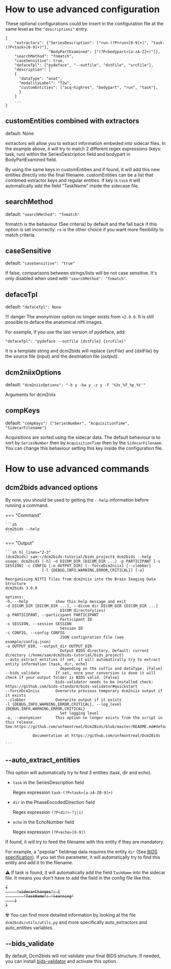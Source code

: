 # How to use advanced configuration

These optional configurations could be insert in the configuration file at the
same level as the `"descriptions"` entry.

```
{
    "extractors": {"SeriesDescription": ["run-(?P<run>[0-9]+)", "task-(?P<task>[0-9]+)"], 
                   "BodyPartExamined": ["(?P<bodypart>[a-zA-Z]+)"]},
    "searchMethod": "fnmatch",
    "caseSensitive": true,
    "defaceTpl": ["pydeface", "--outfile", "dstFile", "srcFile"],
    "description": [
    {
      "dataType": "anat",
      "modalityLabel": "T2w",
      "customEntities": ["acq-highres", "bodypart", "run", "task"],
      }
    ]
    ...
}
```

## customEntities combined with extractors

default: None

extractors will allow you to extract information embeded into sidecar files. 
In the example above, it will try to match 2 different regex expressions (keys: task, run) within the 
SeriesDescription field and bodypart in BodyPartExamined field.

By using the same keys in customEntities and if found, it will add this new entities directly into the final filename.
customEntities can be a list that combined extractor keys and regular entities. 
If key is `task` it will automatically add the field "TaskName" inside the sidecase file.

## searchMethod

default: `"searchMethod": "fnmatch"`

fnmatch is the behaviour (See criteria) by default and the fall back if this
option is set incorrectly. `re` is the other choice if you want more flexibility
to match criteria.

## caseSensitive

default: `"caseSensitive": "true"`

If false, comparisons between strings/lists will be not case sensitive. It's
only disabled when used with `"searchMethod": "fnmatch"`.

## defaceTpl

default: `"defaceTpl": None`

!!! danger The anonymizer option no longer exists from `v2.0.0`. It is still
possible to deface the anatomical nifti images.

For example, if you use the last version of pydeface, add:

`"defaceTpl": "pydeface --outfile {dstFile} {srcFile}"`

It is a template string and dcm2bids will replace {srcFile} and {dstFile} by the
source file (input) and the destination file (output).

## dcm2niixOptions

default: `"dcm2niixOptions": "-b y -ba y -z y -f '%3s_%f_%p_%t'"`

Arguments for dcm2niix

## compKeys

default: `"compKeys": ["SeriesNumber", "AcquisitionTime", "SidecarFilename"]`

Acquisitions are sorted using the sidecar data. The default behaviour is to sort
by `SeriesNumber` then by `AcquisitionTime` then by the `SidecarFilename`. You
can change this behaviour setting this key inside the configuration file.


# How to use advanced commands

## dcm2bids advanced options

By now, you should be used to getting the `--help` information before running a
command.

=== "Command"

    ```sh
    dcm2bids --help
    ```

=== "Output"

    ```sh hl_lines="2-3"
    (dcm2bids) sam:~/dcm2bids-tutorial/bids_project$ dcm2bids --help
    usage: dcm2bids [-h] -d DICOM_DIR [DICOM_DIR ...] -p PARTICIPANT [-s SESSION] -c CONFIG [-o OUTPUT_DIR] [--forceDcm2niix] [--clobber]
                    [-l {DEBUG,INFO,WARNING,ERROR,CRITICAL}] [-a]

    Reorganising NIfTI files from dcm2niix into the Brain Imaging Data Structure
    dcm2bids 3.0.0

    options:
    -h, --help            show this help message and exit
    -d DICOM_DIR [DICOM_DIR ...], --dicom_dir DICOM_DIR [DICOM_DIR ...]
                            DICOM directory(ies)
    -p PARTICIPANT, --participant PARTICIPANT
                            Participant ID
    -s SESSION, --session SESSION
                            Session ID
    -c CONFIG, --config CONFIG
                            JSON configuration file (see example/config.json)
    -o OUTPUT_DIR, --output_dir OUTPUT_DIR
                            Output BIDS directory, Default: current directory (/home/sam/dcm2bids-tutorial/bids_project)
    --auto_extract_entities If set, it will automatically try to extract entity information [task, dir, echo]
                            depending on the suffix and dataType. [False]
    --bids_validate       If set, once your conversion is done it will check if your output folder is BIDS valid. [False]
                          bids-validator needs to be installed check: https://github.com/bids-standard/bids-validator#quickstart
    --forceDcm2niix       Overwrite previous temporary dcm2niix output if it exists
    --clobber             Overwrite output if it exists
    -l {DEBUG,INFO,WARNING,ERROR,CRITICAL}, --log_level {DEBUG,INFO,WARNING,ERROR,CRITICAL}
                            Set logging level
    -a, --anonymizer      This option no longer exists from the script in this release. See:https://github.com/unfmontreal/Dcm2Bids/blob/master/README.md#defaceTpl

                Documentation at https://github.com/unfmontreal/Dcm2Bids

    ```

## --auto_extract_entities

This option will automatically try to find 3 entities (task, dir and echo).

* `task` in the SeriesDescription field

    Regex expression `task-(?P<task>[a-zA-Z0-9]+)`

* `dir` in the PhaseEncodedDirection field

    Regex expression `(?P<dir>-?j|i)`

* `echo` in the EchoNumber field 

    Regex expression `(?P<echo>[0-9])`

If found, it will try to feed the filename with this entity if they are mandatory.

For example, a "pepolar" fieldmap data requires the entity `dir` (See [BIDS specification](https://bids-specification.readthedocs.io/en/stable/04-modality-specific-files/01-magnetic-resonance-imaging-data.html#case-4-multiple-phase-encoded-directions-pepolar)). 
If you set this parameter, it will automatically try to find this entity and add it to the filename.

:warning: If task is found, it will automatically add the field `TaskName` into the sidecar file. 
It means you don't have to add the field in the config file like this.

<strike>

```
{
     "sidecarChanges": {
        "TaskName": "learning"
    }
}
```

</strike>
   
:radioactive: You can find more detailed information by looking at the file `dcm2bids/utils/utils.py` and 
more specifically auto_extractors and auto_entities variables.


## --bids_validate

By default, Dcm2bids will not validate your final BIDS structure.
If needed, you can install [bids-validator](https://github.com/bids-standard/bids-validator#quickstart) and activate this option.
